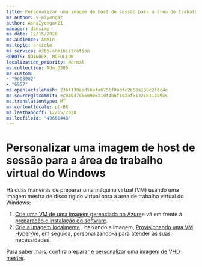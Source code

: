 ```yaml
---
title: Personalizar uma imagem de host de sessão para a área de trabalho virtual do Windows
ms.author: v-aiyengar
author: AshaIyengar21
manager: dansimp
ms.date: 12/15/2020
ms.audience: Admin
ms.topic: article
ms.service: o365-administration
ROBOTS: NOINDEX, NOFOLLOW
localization_priority: Normal
ms.collection: Adm_O365
ms.custom:
- "9003902"
- "6957"
ms.openlocfilehash: 23bf130aad5bafa6756f0adfc2e58a130c2f6c4e
ms.sourcegitcommit: ec88047d550006a1df4b6f10a3f513218113b9a5
ms.translationtype: MT
ms.contentlocale: pt-BR
ms.lasthandoff: 12/15/2020
ms.locfileid: "49681448"
---
```

# <a name="customize-a-session-host-image-for-windows-virtual-desktop"></a>Personalizar uma imagem de host de sessão para a área de trabalho virtual do Windows

Há duas maneiras de preparar uma máquina virtual (VM) usando uma imagem mestra de disco rígido virtual para a área de trabalho virtual do Windows:

1. [Crie uma VM de uma imagem gerenciada no Azure](https://go.microsoft.com/fwlink/?linkid=2127906)e vá em frente à [preparação e instalação do software](https://go.microsoft.com/fwlink/?linkid=2128064).
1. [Crie a imagem localmente](https://go.microsoft.com/fwlink/?linkid=2128065) , baixando a imagem, [Provisionando uma VM Hyper-V](https://go.microsoft.com/fwlink/?linkid=2127907)e, em seguida, personalizando-a para atender às suas necessidades.

Para saber mais, confira [preparar e personalizar uma imagem de VHD mestre](https://go.microsoft.com/fwlink/?linkid=2127838).
